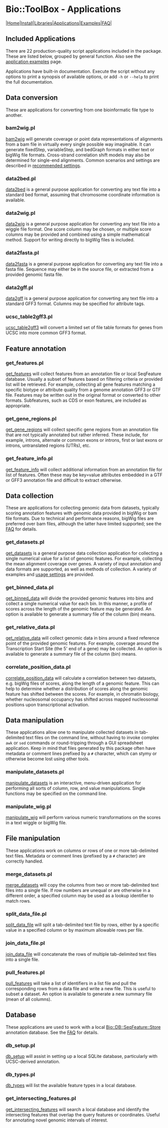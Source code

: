# Bio::ToolBox - Applications

|[Home](ReadMe.md)|[Install](AdvancedInstallation.md)|[Libraries](Libraries.md)|[Applications](Applications.md)|[Examples](Examples.md)|[FAQ](FAQ.md)|

## Included Applications

There are 22 production-quality script applications included in the package. These
are listed below, grouped by general function. Also see the 
[application examples](Examples.md) page.

Applications have built-in documentation. Execute the script without any options
to print a synopsis of available options, or add `-h` or `--help` to print the full
documentation.


## Data conversion

These are applications for converting from one bioinformatic file type to another.

### bam2wig.pl

[bam2wig](apps/bam2wig.md) will generate coverage or point data representations
of alignments from a bam file in virtually every single possible way imaginable. 
It can generate fixedStep, variableStep, and bedGraph formats in either text or
bigWig file formats. Cross-strand correlation shift models may also be determined
for single-end alignments. Common scenarios and settings are described in 
[recommended settings](apps/bam2wig.md#RECOMMENDED_SETTINGS).

### data2bed.pl

[data2bed](apps/data2bed.md) is a general purpose application for converting any 
text file into a standard bed format, assuming that chromosome coordinate
information is available. 

### data2wig.pl

[data2wig](apps/data2wig.md) is a general purpose application for converting any 
text file into a wiggle file format. One score column may be chosen, or
multiple score columns may be provided and combined using a simple mathematical
method. Support for writing directly to bigWig files is included.

### data2fasta.pl

[data2fasta](apps/data2fasta.md) is a general purpose application for converting any 
text file into a fasta file. Sequence may either be in the source file, or extracted
from a provided genomic fasta file.

### data2gff.pl

[data2gff](apps/data2gff.md) is a general purpose application for converting any 
text file into a standard GFF3 format. Columns may be specified for attribute
tags. 

### ucsc_table2gff3.pl

[ucsc_table2gff3](apps/ucsc_table2gff3.md) will convert a limited set of file
table formats for genes from UCSC into more common GFF3 format.



## Feature annotation

### get_features.pl

[get_features](apps/get_features.md) will collect features from an annotation
file or local SeqFeature database. Usually a subset of features based on 
filtering criteria or provided list will be retrieved. For example, collecting 
all gene features matching a specific biotype or attribute quality from a genome
annotation GFF3 or GTF file. Features may be written out in the original format 
or converted to other formats. Subfeatures, such as CDS or exon features, are
included as appropriate.

### get_gene_regions.pl

[get_gene_regions](apps/get_gene_regions.md) will collect specific gene regions
from an annotation file that are not typically annotated but rather inferred.
These include, for example, introns, alternate or common exons or introns, first
or last exons or introns, untranslated regions (UTRs), etc. 

### get_feature_info.pl

[get_feature_info](apps/get_feature_info) will collect additional information 
from an annotation file for list of features. Often these may be key=value 
attributes embedded in a GTF or GFF3 annotation file and difficult to extract 
otherwise.


## Data collection

These are applications for collecting genomic data from datasets, typically 
scoring annotation features with genomic data provided in bigWig or bam file
formats. Due to technical and performance reasons, bigWig files are preferred
over bam files, although the latter have limited supported; see the
[FAQ](FAQ.md) for details.

### get_datasets.pl

[get_datasets](apps/get_datasets.md) is a general purpose data collection
application for collecting a single numerical value for a list of genomic
features. For example, collecting the mean alignment coverage over genes. A
variety of input annotation and data formats are supported, as well as methods
of collection. A variety of examples and
[usage settings](apps/get_datasets.md#EXAMPLES) are provided. 

### get_binned_data.pl

[get_binned_data](apps/get_binned_data.md) will divide the provided genomic
features into bins and collect a single numerical value for each bin. In this
manner, a profile of scores across the length of the genomic feature may be
generated. An option is available to generate a summary file of the column (bin)
means.

### get_relative_data.pl

[get_relative_data](apps/get_relative_data.md) will collect genomic data in 
bins around a fixed reference point of the provided genomic features. For 
example, coverage around the Transcription Start Site (the 5' end of a gene)
may be collected. An option is available to generate a summary file of the column
(bin) means.

### correlate_position_data.pl

[correlate_position_data](apps/correlate_position_data.md) will calculate a 
correlation between two datasets, e.g. bigWig files of scores, along the 
length of a genomic feature. This can help to determine whether a distribution 
of scores along the genomic feature has shifted between the scores. For example,
in chromatin biology, whether nucleosomal occupancy has shifted across mapped
nucleosomal positions upon transcriptional activation.


## Data manipulation

These applications allow one to manipulate collected datasets in tab-delimited
text files on the command line, without having to invoke complex `awk` or `sed`
commands or round-tripping through a GUI spreadsheet application. Keep in mind
that files generated by this package often have metadata or comment lines
prefixed by a `#` character, which can stymy or otherwise become lost using
other tools.

### manipulate_datasets.pl

[manipulate_datasets](apps/manipulate_datasets.md) is an interactive, menu-driven
application for performing all sorts of column, row, and value manipulations. 
Single functions may be specified on the command line.

### manipulate_wig.pl

[manipulate_wig](apps/manipulate_wig.md) will perform various numeric
transformations on the scores in a text wiggle or bigWig file. 


## File manipulation

These applications work on columns or rows of one or more tab-delimited text
files. Metadata or comment lines (prefixed by a `#` character) are correctly
handled.

### merge_datasets.pl

[merge_datasets](apps/merge_datasets.md) will copy the columns from two or more
tab-delimited text files into a single file. If row numbers are unequal or are
otherwise in a different order, a specified column may be used as a lookup
identifier to match rows. 

### split_data_file.pl

[split_data_file](apps/split_data_file.md) will split a tab-delimited text file
by rows, either by a specific value in a specified column or by maximum allowable
rows per file. 

### join_data_file.pl

[join_data_file](apps/join_data_file.md) will concatenate the rows of multiple
tab-delimited text files into a single file.

### pull_features.pl

[pull_features](apps/pull_features.md) will take a list of identifiers in a list
file and pull the corresponding rows from a data file and write a new file. 
This is useful to subset a dataset. An option is available to generate a new
summary file (mean of all columns). 


## Database 

These applications are used to work with a local 
[Bio::DB::SeqFeature::Store](https://metacpan.org/pod/Bio::DB::SeqFeature::Store)
annotation database. See the [FAQ](FAQ.md) for details.

### db_setup.pl

[db_setup](apps/db_setup.pl) will assist in setting up a local SQLite database,
particularly with UCSC-derived annotation.

### db_types.pl

[db_types](apps/db_types.md) will list the available feature types in a local
database.

### get_intersecting_features.pl

[get_intersecting_features](apps/get_intersecting_features.md) will search a local
database and identify the intersecting features that overlap the query features or
coordinates. Useful for annotating novel genomic intervals of interest.

